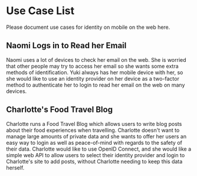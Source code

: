 Use Case List
==================

Please document use cases for identity on mobile on the web here. 

## Naomi Logs in to Read her Email
Naomi uses a lot of devices to check her email on the web. She is worried that other people may try to access her email so she wants some extra methods of identification. Yuki always has her mobile device with her, so she would like to use an identity provider on her device as a two-factor method to authenticate her to login to read her email on the web on many devices.

## Charlotte's Food Travel Blog
Charlotte runs a Food Travel Blog which allows users to write blog posts about their food experiences when travelling. Charlotte doesn't want to manage large amounts of private data and she wants to offer her users an easy way to login as well as peace-of-mind with regards to the safety of their data. Charlotte would like to use OpenID Connect, and she would like a simple web API to allow users to select their identity provider and login to Charlotte's site to add posts, without Charlotte needing to keep this data herself.
